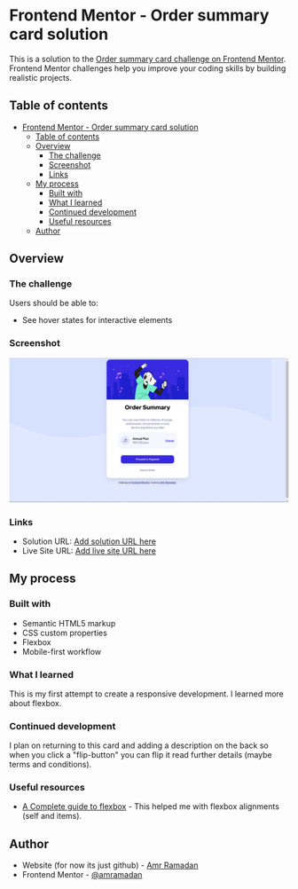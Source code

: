 # Frontend Mentor - Order summary card solution

This is a solution to the [Order summary card challenge on Frontend Mentor](https://www.frontendmentor.io/challenges/order-summary-component-QlPmajDUj). Frontend Mentor challenges help you improve your coding skills by building realistic projects. 

## Table of contents

- [Frontend Mentor - Order summary card solution](#frontend-mentor---order-summary-card-solution)
  - [Table of contents](#table-of-contents)
  - [Overview](#overview)
    - [The challenge](#the-challenge)
    - [Screenshot](#screenshot)
    - [Links](#links)
  - [My process](#my-process)
    - [Built with](#built-with)
    - [What I learned](#what-i-learned)
    - [Continued development](#continued-development)
    - [Useful resources](#useful-resources)
  - [Author](#author)



## Overview

### The challenge

Users should be able to:

- See hover states for interactive elements

### Screenshot

![Screenshot of completed componen - desktop version](output/desktop.png)


### Links

- Solution URL: [Add solution URL here](https://github.com/amramadan/OrderSummaryCard)
- Live Site URL: [Add live site URL here](codesandbox.io/s/github/amramadan/ordersummarycard)

## My process

### Built with

- Semantic HTML5 markup
- CSS custom properties
- Flexbox
- Mobile-first workflow

### What I learned

This is my first attempt to create a responsive development. I learned more about flexbox.

### Continued development

I plan on returning to this card and adding a description on the back so when you click a "flip-button" you can flip it read further details (maybe terms and conditions).


### Useful resources

- [A Complete guide to flexbox](https://css-tricks.com/snippets/css/a-guide-to-flexbox/) - This helped me with flexbox alignments (self and items).
  
## Author

- Website (for now its just github) - [Amr Ramadan](https://github.com/amramadan/)
- Frontend Mentor - [@amramadan](https://www.frontendmentor.io/profile/amramadan)

